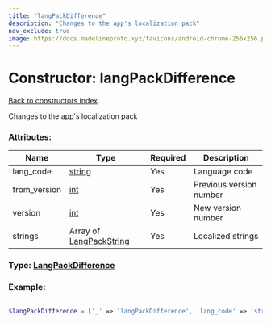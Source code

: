 ```yaml
---
title: "langPackDifference"
description: "Changes to the app's localization pack"
nav_exclude: true
image: https://docs.madelineproto.xyz/favicons/android-chrome-256x256.png
---
```

# Constructor: langPackDifference  
[Back to constructors index](/API_docs/constructors/index.html)



Changes to the app's localization pack

### Attributes:

| Name     |    Type       | Required | Description |
|----------|---------------|----------|-------------|
|lang\_code|[string](/API_docs/types/string.html) | Yes|Language code|
|from\_version|[int](/API_docs/types/int.html) | Yes|Previous version number|
|version|[int](/API_docs/types/int.html) | Yes|New version number|
|strings|Array of [LangPackString](/API_docs/types/LangPackString.html) | Yes|Localized strings|



### Type: [LangPackDifference](/API_docs/types/LangPackDifference.html)


### Example:

```php

$langPackDifference = ['_' => 'langPackDifference', 'lang_code' => 'string', 'from_version' => int, 'version' => int, 'strings' => [LangPackString, LangPackString]];
```  
